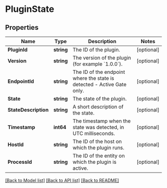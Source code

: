 # PluginState

## Properties

Name | Type | Description | Notes
------------ | ------------- | ------------- | -------------
**PluginId** | **string** | The ID of the plugin. | [optional] 
**Version** | **string** | The version of the plugin (for example &#x60;1.0.0&#x60;). | [optional] 
**EndpointId** | **string** | The ID of the endpoint where the state is detected - Active Gate only. | [optional] 
**State** | **string** | The state of the plugin. | [optional] 
**StateDescription** | **string** | A short description of the state. | [optional] 
**Timestamp** | **int64** | The timestamp when the state was detected, in UTC milliseconds. | [optional] 
**HostId** | **string** | The ID of the host on which the plugin runs. | [optional] 
**ProcessId** | **string** | The ID of the entity on which the plugin is active. | [optional] 

[[Back to Model list]](../README.md#documentation-for-models) [[Back to API list]](../README.md#documentation-for-api-endpoints) [[Back to README]](../README.md)


